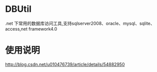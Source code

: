 # DBUtil
.net 下常用的数据库访问工具,支持sqlserver2008、oracle、mysql、sqlite、access,net framework4.0
# 使用说明
http://blog.csdn.net/u010476739/article/details/54882950
